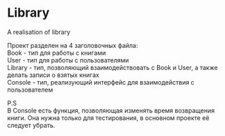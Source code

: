 # Library
A realisation of library

Проект разделен на 4 заголовочных файла:  
Book - тип для работы с книгами  
User - тип для работы с пользователями  
Library - тип, позволяющий взаимодействовать с Book и User, а также делать записи о взятых книгах  
Console - тип, реализующий интерфейс для взаимодействия с пользователем  

P.S  
В Console есть функция, позволяющая изменять время возвращения книги. Она нужна только для тестирования, в основном проекте её следует убрать.
